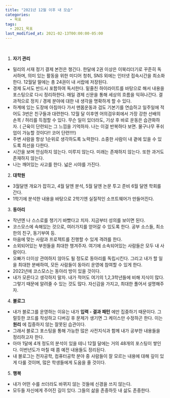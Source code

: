 ```yaml
---
title: "2021년 12월 이후 내 모습"
categories:
  - 목표
tags:
  - 2021_목표
last_modified_at: 2021-02-13T00:00:00-05:00
---
```


<br/>

1. __자기 관리__
- 밀리의 서재 정기 결제 본전은 챙긴다. 한달에 2권 이상은 이북리더기로 꾸준히 독서하며, 의미 있는 활동을 위한 미디어 청취, SNS 외에는 인터넷 접속시간을 최소화 한다. 12월달 말에는 총 24권이 내 서랍에 저장된다.
- 경제 도서도 반드시 포함하여 독서한다. 밑줄친 하이라이트를 바탕으로 해서 내용을 포스팅으로 다시 정리하한다.  매일 경제 신문을 통해 세상의 흐름을 익혀나간다.  결과적으로 정치 / 경제 분야에 대한 내 생각을 명확하게 할 수 있다.
- 하계에 있는 도장에 아침마다 가서 맨몸운동과 검도 기본기를 연습하고 일주일에 적어도 3번은 친구들과 대련한다. 12월 달 이후엔 어의검우회에서 가장 강한 선배의 손목 / 허리를 득점할 수 있다. 무슨 일이 있더라도, 기상 후 바로 운동은 습관화하자. ( 근육이 단련되는 그 느낌을 기억하자. 나는 이걸 반복하다 보면. 물구나무 푸쉬업이 가능할 것이다!! 코어 단련!!!!)
- 주변 사람을 항상 1순위로 생각하도록 노력한다. 소중한 사람이 내 곁에 있을 수 있도록 최선을 다한다.
- 시간을 보며 안심하지 않는다. 미루지 않는다. 미래는 존재하지 않는다. 또한 과거도 존재하지 않는다.
- 나는 깨어있는 사고를 한다. 넓은 시야를 가진다.



2. __대학원__
- 3월달엔 개요가 잡히고, 4월 달엔 분석, 5월 달엔 논문 투고 준비 6월 달엔 학회를 간다.
- 1학기에 분석한 내용을 바탕으로 2학기엔 실질적인 소프트웨어가 만들어진다.



3. __동아리__
- 작년엔 나 스스로를 챙기기 바빴다고 치자. 지금부터 성의를 보이면 된다.
- 코스모스에 속해있는 것으로, 여러가지를 얻어갈 수 있도록 한다. 공부 소스들, 최소한의 친구, 동기부여 등.
- 마음에 맞는 사람과 프로젝트를 진행할 수 있게 격려를 한다.
- 소외되어있는 부원들을 최대한 챙겨주자. 여기에 소속되어있는 사람들은 모두 내 사람이다.
- 오빠가 더이상 관여하지 않아도 될 정도로 동아리를 독립시킨다. 그리고 내가 할 일을 최대한 분배하여, 모든 사람들이 동아리 운영에 참여할 수 있게 한다.
- 2022년에 코스모스는 동아리 방이 있을 것이다.
- 내가 모른다고 생각하지 말자. 내가 적어도 여기의 1,2,3학년들에 비해 지식이 많다. 그렇기 때문에 알려줄 수 있는 것도 많다. 자신감을 가지고, 최대한 풀어서 설명해주자.



4. __블로그__
- 내가 블로그를 운영하는 이유는 내가 __입력 - 결과 패턴__ 에만 집중하기 때문이다. 그럴듯한 코드를 작성하고  디버깅 후 문제가 생기면 그 케이스만 수정하곤 한다. 이는 __원리__ 에 집중하지 않는 잘못된 습관이다.
- 그래서 블로그 포스팅을 통해 가능한 많은 사전지식과 함께 내가 공부한 내용들을 정리하고자 한다.
- 아마 1달에 4개 정도의 분석이 있을 테니 12월 달에는 거의 48개의 포스팅이 쌓인다. 이번년도가 마칠 때 쯤 예전 내용들도 정리된다.
- 내 블로그는 전자공학, 컴퓨터공학 분야 중 사람들이 잘 모르는 내용에 대해 깊이 있게 다룰 것이며, 많은 학생들에게 도움을 줄 것이다.



5. __행복__
- 내가 어떤 수를 쓰더라도 바뀌지 않는 것들에 신경을 쓰지 않는다.
- 모두들 자신에게 주어진 길이 있다. 그들의 삶을 존중하듯 내 삶도 존중한다.
